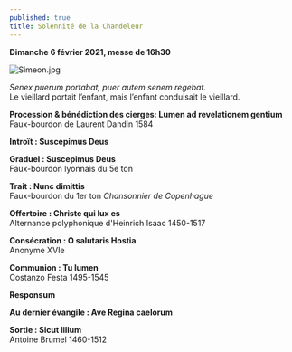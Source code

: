 ```yaml
---
published: true
title: Solennité de la Chandeleur
---
```

**Dimanche 6 février 2021, messe de 16h30**  

![Simeon.jpg]({{site.baseurl}}/images/Simeon.jpg)

*Senex puerum portabat, puer autem senem regebat.*  
Le vieillard portait l’enfant, mais l’enfant conduisait le vieillard.

**Procession & bénédiction des cierges: Lumen ad revelationem gentium**  
Faux-bourdon de Laurent Dandin 1584

**Introït : Suscepimus Deus**  

**Graduel : Suscepimus Deus**    
Faux-bourdon lyonnais du 5e ton

**Trait : Nunc dimittis**  
Faux-bourdon du 1er ton *Chansonnier de Copenhague*

**Offertoire : Christe qui lux es**  
Alternance polyphonique d'Heinrich Isaac 1450-1517 

**Consécration : O salutaris Hostia**  
Anonyme XVIe

**Communion : Tu lumen**  
Costanzo Festa 1495-1545

**Responsum**

**Au dernier évangile : Ave Regina caelorum**

**Sortie : Sicut lilium**  
Antoine Brumel 1460-1512
